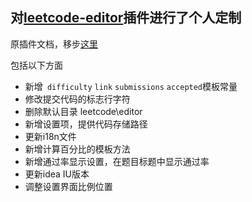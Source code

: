 ## 对[leetcode-editor](https://github.com/shuzijun/leetcode-editor)插件进行了个人定制

原插件文档，移步[这里](https://github.com/shuzijun/leetcode-editor/blob/master/README.md)

包括以下方面

- 新增` difficulty` `link` `submissions` `accepted`模板常量
- 修改提交代码的标志行字符
- 删除默认目录 leetcode\editor
- 新增设置项，提供代码存储路径
- 更新i18n文件
- 新增计算百分比的模板方法
- 新增通过率显示设置，在题目标题中显示通过率
- 更新idea IU版本
- 调整设置界面比例位置
